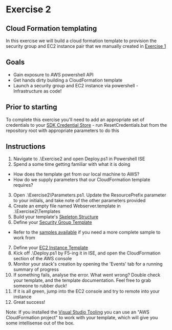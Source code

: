 # Exercise 2

## Cloud Formation templating

In this exercise we will build a cloud formation template to provision the security group and EC2 instance pair that we manually created in [Exercise 1](https://github.com/andrewabest/AWS-Workshop/blob/master/Exercise1.md)

## Goals

* Gain exposure to AWS powershell API
* Get hands dirty building a CloudFormation template
* Launch a security group and EC2 instance via powershell - Infrastructure as code!

## Prior to starting

To complete this exercise you'll need to add an appropriate set of credentials to your [SDK Credential Store](http://docs.aws.amazon.com/powershell/latest/userguide/specifying-your-aws-credentials.html) - run ResetCredentials.bat from the repository root with appropriate parameters to do this

## Instructions

1. Navigate to .\Exercise2 and open Deploy.ps1 in Powershell ISE
2. Spend a some time getting familiar with what it is doing
* How does the template get from our local machine to AWS? 
* How do we supply parameters that our CloudFormation template requires? 
3. Open .\Exercise2\Parameters.ps1. Update the ResourcePrefix parameter to your initials, and take note of the other parameters provided
4. Create an empty file named Webserver.template in .\Exercise2\Templates
5. Build your template's [Skeleton Structure](http://docs.aws.amazon.com/AWSCloudFormation/latest/UserGuide/template-anatomy.html)
6. Define your [Security Group Template](http://docs.aws.amazon.com/AWSCloudFormation/latest/UserGuide/aws-properties-ec2-security-group.html)
* Refer to the [samples available](http://docs.aws.amazon.com/AWSCloudFormation/latest/UserGuide/sample-templates-services-us-west-2.html#d0e111750) if you need a more complete sample to work from
7. Define your [EC2 Instance Template](http://docs.aws.amazon.com/AWSCloudFormation/latest/UserGuide/aws-properties-ec2-instance.html)
8. Kick off .\Deploy.ps1 by F5-ing it in ISE, and open the CloudFormation section of the AWS console
9. Monitor your stack's creation by opening the 'Events' tab for a running summary of progress
10. If something fails, analyse the error. What went wrong? Double check your template, and the template documentation. Feel free to grab someone to rubber duck!
11. If it is all green, jump into the EC2 console and try to remote into your instance
12. Great success!

Note: If you installed the [Visual Studio Tooling](http://blog.kloud.com.au/2015/05/18/create-aws-cloudformation-templates-with-visual-studio/) you can use an "AWS CloudFormation project" to work with your template, which will give you some intellisense out of the box.
